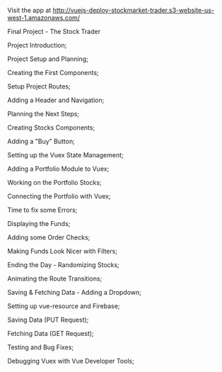 Visit the app at http://vuejs-deploy-stockmarket-trader.s3-website-us-west-1.amazonaws.com/

Final Project - The Stock Trader

Project Introduction;

Project Setup and Planning;

Creating the First Components;

Setup Project Routes;

Adding a Header and Navigation;

Planning the Next Steps;

Creating Stocks Components;

Adding a "Buy" Button;

Setting up the Vuex State Management;

Adding a Portfolio Module to Vuex;

Working on the Portfolio Stocks;

Connecting the Portfolio with Vuex;

Time to fix some Errors;

Displaying the Funds;

Adding some Order Checks;

Making Funds Look Nicer with Filters;

Ending the Day - Randomizing Stocks;

Animating the Route Transitions;

Saving & Fetching Data - Adding a Dropdown;

Setting up vue-resource and Firebase;

Saving Data (PUT Request);

Fetching Data (GET Request);

Testing and Bug Fixes;

Debugging Vuex with Vue Developer Tools;

